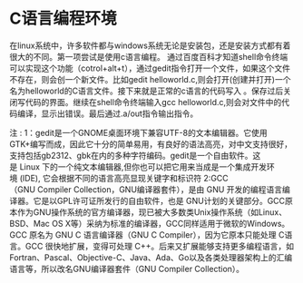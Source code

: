 # C语言编程环境

  在linux系统中，许多软件都与windows系统无论是安装包，还是安装方式都有着很大的不同。第一项尝试是使用c语言编程。
  通过百度百科才知道shell命令终端可以实现这个功能（cotrol+alt+t），通过gedit指令打开一个文件，如果这个文件不存在，则会创一个新文件。比如gedit helloworld.c,则会打开(创建并打开)一个名为helloworld的C语言文件。接下来就是正常的c语言的代码写入 。保存过后关闭写代码的界面。继续在shell命令终端输入gcc helloworld.c,则会对文件中的代码编译，显示出错误。最后通过.a/out指令输出指令。

注 :
1：gedit是一个GNOME桌面环境下兼容UTF-8的文本编辑器。它使用GTK+编写而成，因此它十分的简单易用，有良好的语法高亮，对中文支持很好，支持包括gb2312、gbk在内的多种字符编码。gedit是一个自由软件。这是 Linux 下的一个纯文本编辑器,但你也可以把它用来当成是一个集成开发环境 (IDE), 它会根据不同的语言高亮显现关键字和标识符
2:GCC（GNU Compiler Collection，GNU编译器套件），是由 GNU 开发的编程语言编译器。它是以GPL许可证所发行的自由软件，也是 GNU计划的关键部分。GCC原本作为GNU操作系统的官方编译器，现已被大多数类Unix操作系统（如Linux、BSD、Mac OS X等）采纳为标准的编译器，GCC同样适用于微软的Windows。GCC 原名为 GNU C 语言编译器（GNU C Compiler），因为它原本只能处理 C语言。GCC 很快地扩展，变得可处理 C++。后来又扩展能够支持更多编程语言，如Fortran、Pascal、Objective-C、Java、Ada、Go以及各类处理器架构上的汇编语言等，所以改名GNU编译器套件（GNU Compiler Collection）。

